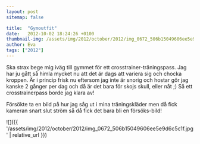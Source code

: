 ```yaml
---
layout: post
sitemap: false

title:  "Gymoutfit"
date:   2012-10-02 18:24:26 +0100
thumbnail-img: /assets/img/2012/october/2012/img_0672_506b15049606ee5e9d6c5c1f.jpg
author: Eva
tags: ["2012"]
---
```


Ska strax bege mig iväg till gymmet för ett crosstrainer-träningspass. Jag har ju gått så himla mycket nu att det är dags att variera sig och chocka kroppen. Är i princip frisk nu eftersom jag inte är snorig och hostar gör jag kanske 2 gånger per dag och då är det bara för skojs skull, eller nåt ;) Så ett crosstrainerpass borde jag klara av! 

Försökte ta en bild på hur jag såg ut i mina träningskläder men då fick kameran snart slut ström så då fick det bara bli en försöks-bild!

![]({{ '/assets/img/2012/october/2012/img_0672_506b15049606ee5e9d6c5c1f.jpg'  | relative_url }})

